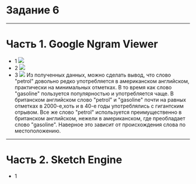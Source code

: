 # Задание 6 
***********
# Часть 1. Google Ngram Viewer
*  1 ![](https://pp.userapi.com/c846416/v846416077/1ca35/FUl1I3NJ54M.jpg)
*  2 ![](https://pp.userapi.com/c846416/v846416077/1ca3e/wJ6SQS63S00.jpg)
*  3 ![](https://pp.userapi.com/c830108/v830108524/cdda8/kVGxwddVYYU.jpg)
Из полученных данных, можно сделать вывод, что слово "petrol" довольно редко употребляется в американском английском, практически на минимальных отметках. В то время как слово "gasoline" пользуется популярностью и употребляется чаще. В британском английском слово "petrol" и "gasoline" почти на равных отметках в 2000-е,хоть и в 40-е годы употреблялись с гигантским отрывом. Все же слово "petrol" используется преимущественно в британском английском, нежели в американском, где преобладает слово "gasoline". Наверное это зависит от происхождения слова по местоположению. 
*********
# Часть 2. Sketch Engine
*  1 
